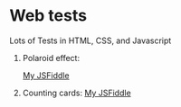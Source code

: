 # Web tests

Lots of Tests in HTML, CSS, and Javascript

1. Polaroid effect: 

   [My JSFiddle](https://jsfiddle.net/ndzerglink/cb8za2uc/)

2. Counting cards:
   [My JSFiddle](https://jsfiddle.net/ndzerglink/fcwd9cad/)
